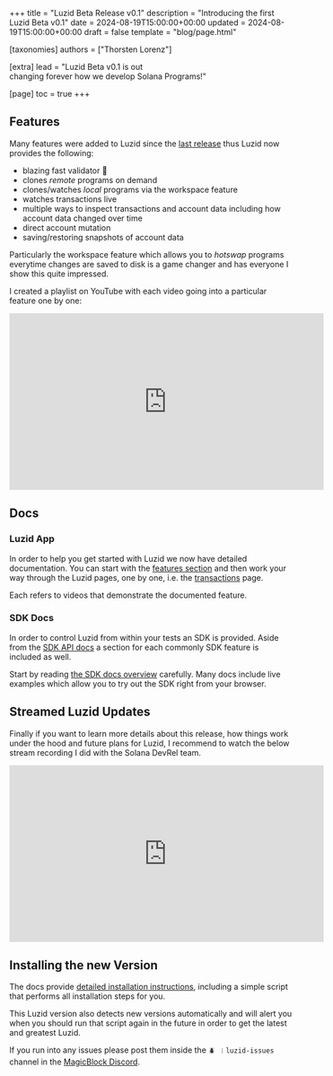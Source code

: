+++
title = "Luzid Beta Release v0.1"
description = "Introducing the first Luzid Beta v0.1"
date = 2024-08-19T15:00:00+00:00
updated = 2024-08-19T15:00:00+00:00
draft =  false
template = "blog/page.html"

[taxonomies]
authors = ["Thorsten Lorenz"]

[extra]
lead = "Luzid Beta v0.1 is out<br>changing forever how we develop Solana Programs!"

[page]
toc = true
+++

## Features

Many features were added to Luzid since the [last release](luzid-alpha-release-separate-binary)
thus Luzid now provides the following:

- blazing fast validator 🚀
- clones _remote_ programs on demand
- clones/watches _local_ programs via the workspace feature
- watches transactions live
- multiple ways to inspect transactions and account data including how account data changed
over time
- direct account mutation
- saving/restoring snapshots of account data

Particularly the workspace feature which allows you to _hotswap_ programs everytime changes are
saved to disk is a game changer and has everyone I show this quite impressed.

I created a playlist on YouTube with each video going into a particular feature one by one:

<iframe width="560" height="315" src="https://www.youtube.com/embed/videoseries?si=QZ1UAMMdrhCKnCUn&amp;list=PL4k64WemroGnAZEDS9yWvLraXQw8TsA9h" title="YouTube video player" frameborder="0" allow="accelerometer; autoplay; clipboard-write; encrypted-media; gyroscope; picture-in-picture; web-share" referrerpolicy="strict-origin-when-cross-origin" allowfullscreen></iframe>

<br>

## Docs

### Luzid App

In order to help you get started with Luzid we now have detailed documentation. You can start
with the [features section](../../docs/luzidapp/01-features/) and then work your way through
the Luzid pages, one by one, i.e. the [transactions](../../docs/luzidapp/03-transactions/)
page.

Each refers to videos that demonstrate the documented feature.

### SDK Docs

In order to control Luzid from within your tests an SDK is provided. Aside from the [SDK API
docs](http://luzid.app/luzid-sdk/docs/ts/classes/luzid_sdk.LuzidSdk.html) a section for each
commonly SDK feature is included as well.

Start by reading [the SDK docs overview](../../docs/luzidsdk/01-sdk-intro) carefully.
Many docs include live examples which allow you to try out the SDK right from your browser.

## Streamed Luzid Updates

Finally if you want to learn more details about this release, how things work under the hood
and future plans for Luzid, I recommend to watch the below stream recording I did with the
Solana DevRel team.

<iframe width="560" height="315" src="https://www.youtube.com/embed/Ucw3halF1Nc?si=JQYAPjI8XOR6kOhX" title="YouTube video player" frameborder="0" allow="accelerometer; autoplay; clipboard-write; encrypted-media; gyroscope; picture-in-picture; web-share" referrerpolicy="strict-origin-when-cross-origin" allowfullscreen></iframe>

## Installing the new Version

The docs provide [detailed installation instructions](../../docs/getting-started/installation/),
including a simple script that performs all installation steps for you.

This Luzid version also detects new versions automatically and will alert you when you should
run that script again in the future in order to get the latest and greatest Luzid.

If you run into any issues please post them inside the
`🪲 ︱luzid-issues` channel in the [MagicBlock Discord](https://discord.com/invite/MBkdC3gxcv).

